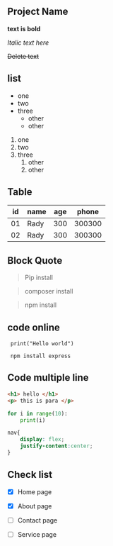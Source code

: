 ## Project Name

**text is bold**

*Italic text here*

~~Delete text~~

## list 
- one 
- two
- three
  - other
  - other
1. one 
2. two
3. three
    1. other
    2. other

## Table 

| id | name   | age | phone|
|----|--------|-----|------|
| 01 | Rady   | 300 |300300|
| 02 | Rady   | 300 |300300|

## Block Quote

> Pip install

>composer ​install

> npm install

## code online
` print("Hello world")`

` npm install express`

## Code multiple line
```html
<h1> hello </h1>
<p> this is para </p>
```

```python
for i in range(10):
    print(i)
```
```css
nav{
    display: flex;
    justify-content:center;
}
```

## Check list 
- [x] Home page
- [x] About page
- [ ] Contact page
- [ ] Service page

